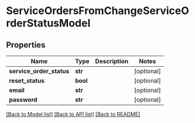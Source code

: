 # ServiceOrdersFromChangeServiceOrderStatusModel

## Properties
Name | Type | Description | Notes
------------ | ------------- | ------------- | -------------
**service_order_status** | **str** |  | [optional] 
**reset_status** | **bool** |  | [optional] 
**email** | **str** |  | [optional] 
**password** | **str** |  | [optional] 

[[Back to Model list]](../README.md#documentation-for-models) [[Back to API list]](../README.md#documentation-for-api-endpoints) [[Back to README]](../README.md)


